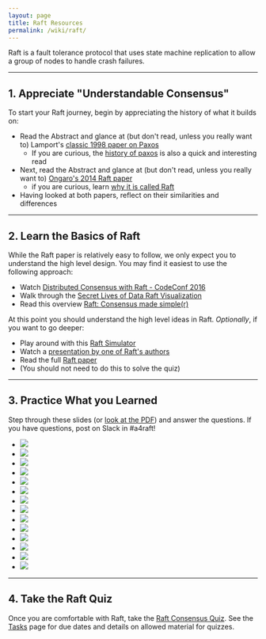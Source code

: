 ```yaml
---
layout: page
title: Raft Resources
permalink: /wiki/raft/
---
```

<link type="text/css" rel="stylesheet" href="/assets/css/lightslider.min.css" />
<script src="https://ajax.googleapis.com/ajax/libs/jquery/1.11.0/jquery.min.js"></script>
<script src="/assets/js/lightslider.min.js"></script>

<script type="text/javascript">
$(document).ready(function() {
    $("#slider").lightSlider({
        item: 1,
        mode: "slide",
        auto: false,
        loop: true,
        controls: true,
        pager: true,
    });
});
</script>

Raft is a fault tolerance protocol that uses state machine replication to allow a group of nodes to handle crash failures.

---

## 1. Appreciate "Understandable Consensus"
To start your Raft journey, begin by appreciating the history of what it builds on:

  - Read the Abstract and glance at (but don't read, unless you really want to) Lamport's [classic 1998 paper on Paxos](https://lamport.azurewebsites.net/pubs/lamport-paxos.pdf)
    - If you are curious, the [history of paxos](https://lamport.azurewebsites.net/pubs/pubs.html#lamport-paxos) is also a quick and interesting read
  - Next, read the Abstract and glance at (but don't read, unless you really want to) [Ongaro's 2014 Raft paper](https://raft.github.io/raft.pdf)
    - if you are curious, learn [why it is called Raft](https://groups.google.com/forum/#!topic/raft-dev/95rZqptGpmU)
  - Having looked at both papers, reflect on their similarities and differences

---

## 2. Learn the Basics of Raft

While the Raft paper is relatively easy to follow, we only expect you to understand the high level design. You may find it easiest to use the following approach:

  - Watch [Distributed Consensus with Raft - CodeConf 2016](https://www.youtube.com/watch?v=RHDP_KCrjUc)
  - Walk through the [Secret Lives of Data Raft Visualization](http://thesecretlivesofdata.com/raft/)
  - Read this overview [Raft: Consensus made simple(r)](https://www.brianstorti.com/raft/)

At this point you should understand the high level ideas in Raft. *Optionally*, if you want to go deeper:
  - Play around with this [Raft Simulator](https://observablehq.com/@stwind/raft-consensus-simulator)
  - Watch a [presentation by one of Raft's authors](https://youtu.be/vYp4LYbnnW8)
  - Read the full [Raft paper](https://raft.github.io/raft.pdf)
  - (You should not need to do this to solve the quiz)

---

## 3. Practice What you Learned

Step through these slides (or [look at the PDF](raft-practice.pdf)) and answer the questions. If you have questions, post on Slack in #a4raft!

<ul id="slider">
	<li><img src="raft-practice/raft-practice.001.png"></li>
	<li><img src="raft-practice/raft-practice.002.png"></li>
	<li><img src="raft-practice/raft-practice.003.png"></li>
	<li><img src="raft-practice/raft-practice.004.png"></li>
	<li><img src="raft-practice/raft-practice.005.png"></li>
	<li><img src="raft-practice/raft-practice.006.png"></li>
	<li><img src="raft-practice/raft-practice.007.png"></li>
	<li><img src="raft-practice/raft-practice.008.png"></li>
	<li><img src="raft-practice/raft-practice.009.png"></li>
	<li><img src="raft-practice/raft-practice.010.png"></li>
	<li><img src="raft-practice/raft-practice.011.png"></li>
	<li><img src="raft-practice/raft-practice.012.png"></li>
	<li><img src="raft-practice/raft-practice.013.png"></li>
	<li><img src="raft-practice/raft-practice.014.png"></li>
</ul>

---

## 4. Take the Raft Quiz

Once you are comfortable with Raft, take the [Raft Consensus Quiz](https://docs.google.com/forms/d/e/1FAIpQLSda8Ew9m-J3-Dw7V8JSZWoYDQ6wgB-NoVoo-4Gq3piOEmIPzA/viewform?usp=sf_link).  See the [Tasks](/tasks/) page for due dates and details on allowed material for quizzes.


